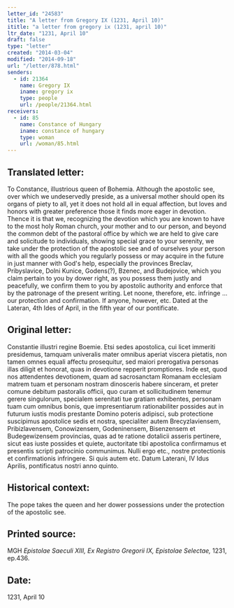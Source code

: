 ```yaml
---
letter_id: "24583"
title: "A letter from Gregory IX (1231, April 10)"
ititle: "a letter from gregory ix (1231, april 10)"
ltr_date: "1231, April 10"
draft: false
type: "letter"
created: "2014-03-04"
modified: "2014-09-18"
url: "/letter/878.html"
senders:
  - id: 21364
    name: Gregory IX
    iname: gregory ix
    type: people
    url: /people/21364.html
receivers:
  - id: 85
    name: Constance of Hungary
    iname: constance of hungary
    type: woman
    url: /woman/85.html
---
```

<h2> Translated letter:</h2>To Constance, illustrious queen of Bohemia.
Although the apostolic see, over which we undeservedly preside, as a universal mother should open its organs of piety to all, yet it does not hold all in equal affection, but loves and honors with greater preference those it finds more eager in devotion.  Thence it is that we, recognizing the devotion which you are known to have to the most holy Roman church, your mother and to our person, and beyond the common debt of the pastoral office by which we are held to give care and solicitude to individuals, showing special grace to your serenity, we take under the protection of the apostolic see and of ourselves your person with all the goods which you regularly possess or may acquire in the future in just manner with God's help, especially the provinces Breclav, Pribyslavice, Dolni Kunice, Godens(?), Bzenec, and Budejovice, which you claim pertain to you by dower right, as you possess them justly and peacefully, we confirm them to you by apostolic authority and enforce that by the patronage of the present writing.  Let noone, therefore, etc. infringe ... our protection and confirmation.  If anyone, however, etc.
Dated at the Lateran, 4th Ides of April, in the fifth year of our pontificate.
<h2 class="mt-4"> Original letter:</h2>Constantie illustri regine Boemie.
Etsi sedes apostolica, cui licet immeriti presidemus, tamquam univeralis mater omnibus aperiat viscera pietatis, non tamen omnes equali affectu prosequitur, sed maiori prerogativa personas illas diligit et honorat, quas in devotione repperit promptiores.  Inde est, quod nos attendentes devotionem, quam ad sacrosanctam Romanam ecclesiam matrem tuam et personam nostram dinosceris habere sinceram, et preter comune debitum pastoralis officii, quo curam et sollicitudinem tenemur gerere singulorum, specialem serenitati tue gratiam exhibentes, personam tuam cum omnibus bonis, que impresentiarum rationabiliter possides aut in futurum iustis modis prestante Domino poteris adipisci, sub protectione suscipimus apostolice sedis et nostra, specialiter autem Brecyzlaviensem, Pribizlavensem, Conowizensem, Godeninensem, Bisenzensem et Budegewizensem provincias, quas ad te ratione dotalicii asseris pertinere, sicut eas iuste possides et quiete, auctoritate tibi apostolica confirmamus et presentis scripti patrocinio communimus.  Nulli ergo etc., nostre protectionis et confirmationis infringere.  Si quis autem etc.
Datum Laterani, IV Idus Aprilis, pontificatus nostri anno quinto.
<h2 class="mt-4"> Historical context:</h2>The pope takes the queen and her dower possessions under the protection of the apostolic see.
<h2 class="mt-4"> Printed source:</h2><p>MGH <em>Epistolae Saeculi XIII, Ex Registro Gregorii IX, Epistolae Selectae,</em> 1231, ep.436.</p><h2 class="mt-4"> Date:</h2>1231, April 10